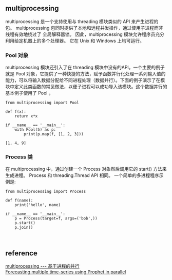 ## multiprocessing
multiprocessing 是一个支持使用与 threading 模块类似的 API 来产生进程的包。 multiprocessing 包同时提供了本地和远程并发操作，通过使用子进程而非线程有效地绕过了 全局解释器锁。 因此，multiprocessing 模块允许程序员充分利用给定机器上的多个处理器。 它在 Unix 和 Windows 上均可运行。
### Pool 对象
multiprocessing 模块还引入了在 threading 模块中没有的API。一个主要的例子就是 Pool 对象，它提供了一种快捷的方法，赋予函数并行化处理一系列输入值的能力，可以将输入数据分配给不同进程处理（数据并行）。下面的例子演示了在模块中定义此类函数的常见做法，以便子进程可以成功导入该模块。这个数据并行的基本例子使用了 Pool ，
```
from multiprocessing import Pool

def f(x):
    return x*x

if __name__ == '__main__':
    with Pool(5) as p:
        print(p.map(f, [1, 2, 3]))
```
```
[1, 4, 9]

```
### Process 类
在 multiprocessing 中，通过创建一个 Process 对象然后调用它的 start() 方法来生成进程。 Process 和 threading.Thread API 相同。 一个简单的多进程程序示例是:
```
from multiprocessing import Process

def f(name):
    print('hello', name)

if __name__ == '__main__':
    p = Process(target=f, args=('bob',))
    p.start()
    p.join()
```

&nbsp;
## reference
[multiprocessing --- 基于进程的并行](https://docs.python.org/zh-cn/3/library/multiprocessing.html)  
[Forecasting multiple time-series using Prophet in parallel](https://medium.com/spikelab/forecasting-multiples-time-series-using-prophet-in-parallel-2515abd1a245)
